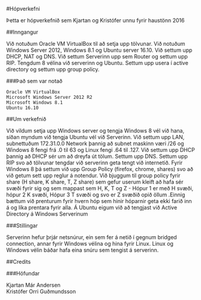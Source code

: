 #Hópverkefni

Þetta er hópverkefnið sem Kjartan og Kristófer unnu fyrir haustönn 2016

##Inngangur

Við notuðum Oracle VM VirtualBox til að setja upp tölvunar. Við notuðum Windows Server 2012, Windows 8.1 og Ubuntu server 16.10. Við 
settum upp DHCP, NAT og DNS. Við settum Serverinn upp sem Router og settum upp RIP. Tengdum 8 vélina við serverinn og Ubuntu.
Settum upp usera í active directory og settum upp group policy. 

###Það sem var notað

```
Oracle VM VirtualBox
Microsoft Windows Server 2012 R2
Microsoft Windows 8.1
Ubuntu 16.10
```

##Um verkefnið

Við vildum setja upp Windows server og tengja Windows 8 vél við hana, síðan myndum við tengja Ubuntu vél við Serverinn. Við settum upp LAN,
subnettuðum 172.31.0.0 Network þannig að subnet maskinn væri /26 og Windows 8 fengi frá .0 til 63 og Linux fengi .64 til .127. 
Við settum upp DHCP þannig að DHCP sér um að dreyfa út tölum. Settum upp DNS. Settum upp RIP svo að tölvunar tengdar við serverinn geta 
tengt við internetið. Fyrir Windows 8 þá settum við upp Group Policy (firefox, chrome, shares) svo að við getum sett upp reglur á notendur. Við bjuggum til group policy fyrir share (H share, K share, T, Z share) sem gefur userum kleift að hafa sér svæði fyrir sig og  sem mappast sem H, K, T og Z - Hópur 1 er með H svæði, hópur 2 K svæði, Hópur 3 T svæði og svo er Z svæðið opið öllum .Einnig bættum við prenturum fyrir hvern hóp sem hinir hóparnir geta ekki farið inn á og líka prentara fyrir alla. Á Ubuntu eigum við að tengjast við Active Directory á Windows Serverinum

###Stillingar

Serverinn hefur þrjár netsnúrur, ein sem fer á netið í gegnum bridged connection, annar fyrir Windows vélina og hina fyrir Linux. Linux og Windows vélin báðar hafa eina snúru sem tengist á serverinn.         

##Credits

###Höfundar

Kjartan Már Andersen                    
Kristófer Orri Guðmundsson






